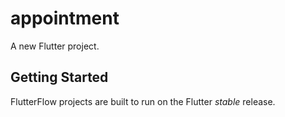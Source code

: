 # appointment

A new Flutter project.

## Getting Started

FlutterFlow projects are built to run on the Flutter _stable_ release.
